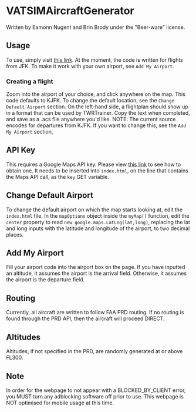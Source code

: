 # VATSIMAircraftGenerator

Written by Eamonn Nugent and Brin Brody under the "Beer-ware" license.

## Usage
To use, simply visit [this link](https://demilletech.github.io/vatsimacsgenerator/).
At the moment, the code is written for flights from JFK. To make it work with your own airport, see `Add My Airport`.

### Creating a flight
Zoom into the airport of your choice, and click anywhere on the map.  This code defaults to KJFK.  To change the default location, see the `Change Default Airport` section. On the left-hand side, a flightplan should show up in a format that can be used by TWRTrainer. Copy the text when completed, and save as a .acs file anywhere you'd like. NOTE: The current source encodes for departures from KJFK. If you want to change this, see the `Add My Airport` section,

## API Key
This requires a Google Maps API key. Please view [this link](https://stackoverflow.com/questions/22294128/how-can-i-get-google-map-api-v3-key) to see how to obtain one. It needs to be inserted into `index.html`, on the line that contains the Maps API call, as the `key`
GET variable.

## Change Default Airport
To change the default airport on which the map starts looking at, edit the `index.html` file.  In the `mapOptions` object inside the `myMap()` function, edit the `center` property to read `new google.maps.LatLng(lat,long)`, replacing the lat and long inputs with the latitude and longitude of the airport, to two decimal places.

## Add My Airport
Fill your airport code into the airport box on the page.  If you have inputted an altitude, it assumes the airport is the arrival field. Otherwise, it assumes the airport is the departure field.

## Routing
Currently, all aircraft are written to follow FAA PRD routing.
If no routing is found through the PRD API, then the aircraft will proceed DIRECT.

## Altitudes
Altitudes, if not specified in the PRD, are randomly generated at or above FL300.

## Note
In order for the webpage to not appear with a BLOCKED_BY_CLIENT error, you MUST turn any adblocking software off prior to use.  This webpage is NOT optimised for mobile usage at this time.
